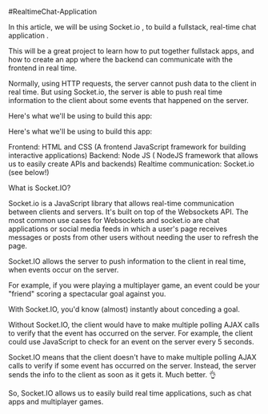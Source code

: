 #RealtimeChat-Application 

In this article, we will be using Socket.io , to build a fullstack, real-time chat application .

This will be a great project to learn how to put together fullstack apps, and how to create an app where the backend can communicate with the frontend in real time.

Normally, using HTTP requests, the server cannot push data to the client in real time. But using Socket.io, the server is able to push real time information to the client about some events that happened on the server.

Here's what we'll be using to build this app:

Here's what we'll be using to build this app:

Frontend: HTML and CSS (A frontend JavaScript framework for building interactive applications)
Backend: Node JS ( NodeJS framework that allows us to easily create APIs and backends)
Realtime communication: Socket.io (see below!)

What is Socket.IO?

Socket.io is a JavaScript library that allows real-time communication between clients and servers. It's built on top of the Websockets API.  The most common use cases for Websockets and socket.io are chat applications or social media feeds in which a user's page receives messages or posts from other users without needing the user to refresh the page.

Socket.IO allows the server to push information to the client in real time, when events occur on the server.

For example, if you were playing a multiplayer game, an event could be your "friend" scoring a spectacular goal against you.

With Socket.IO, you'd know (almost) instantly about conceding a goal.

Without Socket.IO, the client would have to make multiple polling AJAX calls to verify that the event has occurred on the server. For example, the client could use JavaScript to check for an event on the server every 5 seconds.

Socket.IO means that the client doesn't have to make multiple polling AJAX calls to verify if some event has occurred on the server. Instead, the server sends the info to the client as soon as it gets it. Much better. 👌

So, Socket.IO allows us to easily build real time applications, such as chat apps and multiplayer games.
